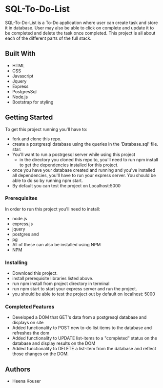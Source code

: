     
 # SQL-To-Do-List

SQL-To-Do-List is a To-Do application where user can create task and store it in database. User may also be able to click on complete and update it to be completed and delete the task once completed. This project is all about each of the different parts of the full stack. 

## Built With

- HTML
- CSS
- Javascript
- Jquery
- Express
- PostgresSql
- Node.js
- Bootstrap for styling


## Getting Started

To get this project running you'll have to:

- fork and clone this repo.
- create a postgresql database using the queries in the 'Database.sql' file. star:
- You'll want to run a postrgesql server while using this project
     - in the directory you cloned this repo to, you'll need to run npm install to get the dependencies installed for this project.
- once you have your database created and running and you've installed all dependencies, you'll have to run your express        server. You should be able to do so by running npm start.
- By default you can test the project on Localhost:5000


### Prerequisites

In order to run this project you'll need to install:

- node.js
- express.js
- jquery
- postgres and
- pg
- All of these can also be installed using NPM
- NPM

### Installing

- Download this project.
- install prerequisite libraries listed above.
- run npm install from project directory in terminal
- run npm start to start your express server and run the project.
- you should be able to test the project out by default on localhost: 5000


### Completed Features

- Developed a DOM that GET's data from a postgresql database and displays on site
- Added functionality to POST new to-do list items to the database and refreshes the dom
- Added functionality to UPDATE list-items to a "completed" status on the database and display results on the DOM
- Added functionality to DELETE a list-item from the database and reflect those changes on the DOM.


## Authors

* Heena Kouser


